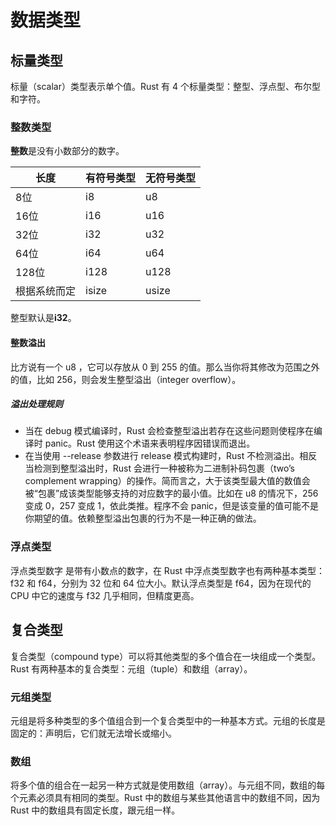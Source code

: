 # 数据类型

## 标量类型

标量（scalar）类型表示单个值。Rust 有 4 个标量类型：整型、浮点型、布尔型和字符。

### 整数类型

**整数**是没有小数部分的数字。

| 长度     | 有符号类型 | 无符号类型 |
|--------|-------|-------|
| 8位     | i8    | u8    |
| 16位    | i16   | u16   |
| 32位    | i32   | u32   |
| 64位    | i64   | u64   |
| 128位   | i128  | u128  |
| 根据系统而定 | isize | usize |

整型默认是**i32**。

#### 整数溢出

比方说有一个 u8 ，它可以存放从 0 到 255 的值。那么当你将其修改为范围之外的值，比如 256，则会发生整型溢出（integer overflow）。

##### 溢出处理规则

- 当在 debug 模式编译时，Rust 会检查整型溢出若存在这些问题则使程序在编译时 panic。Rust 使用这个术语来表明程序因错误而退出。
- 在当使用 --release 参数进行 release 模式构建时，Rust 不检测溢出。相反当检测到整型溢出时，Rust 会进行一种被称为二进制补码包裹（two’s complement wrapping）的操作。简而言之，大于该类型最大值的数值会被“包裹”成该类型能够支持的对应数字的最小值。比如在 u8 的情况下，256 变成 0，257 变成 1，依此类推。程序不会 panic，但是该变量的值可能不是你期望的值。依赖整型溢出包裹的行为不是一种正确的做法。

### 浮点类型

浮点类型数字 是带有小数点的数字，在 Rust 中浮点类型数字也有两种基本类型： f32 和 f64，分别为 32 位和 64 位大小。默认浮点类型是 f64，因为在现代的 CPU 中它的速度与 f32 几乎相同，但精度更高。


## 复合类型

复合类型（compound type）可以将其他类型的多个值合在一块组成一个类型。Rust 有两种基本的复合类型：元组（tuple）和数组（array）。

### 元组类型

元组是将多种类型的多个值组合到一个复合类型中的一种基本方式。元组的长度是固定的：声明后，它们就无法增长或缩小。

### 数组

将多个值的组合在一起另一种方式就是使用数组（array）。与元组不同，数组的每个元素必须具有相同的类型。Rust 中的数组与某些其他语言中的数组不同，因为 Rust 中的数组具有固定长度，跟元组一样。
